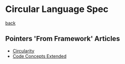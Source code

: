 Circular Language Spec
======================

[back](..)

Pointers 'From Framework' Articles
----------------------------------

- [Circularity](circularity.md)
- [Code Concepts Extended](code-concepts-extended.md)